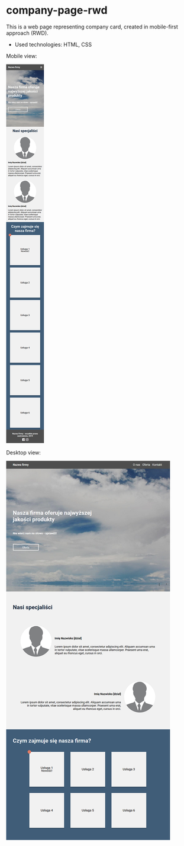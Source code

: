 # company-page-rwd

This is a web page representing company card, created in mobile-first approach (RWD).

* Used technologies: HTML, CSS

Mobile view:

![image](./readme-graphics/company-page-mobile.png)

Desktop view:

![image](./readme-graphics/company-page-desktop.png)


